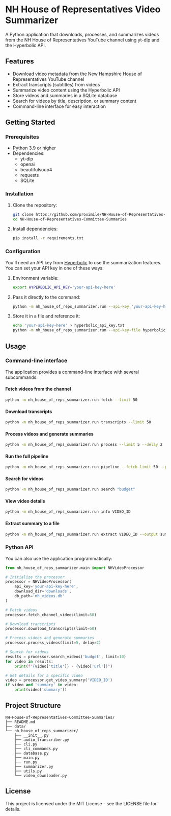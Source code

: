 # NH House of Representatives Video Summarizer

A Python application that downloads, processes, and summarizes videos from the NH House of Representatives YouTube channel using yt-dlp and the Hyperbolic API.

## Features

- Download video metadata from the New Hampshire House of Representatives YouTube channel
- Extract transcripts (subtitles) from videos
- Summarize video content using the Hyperbolic API
- Store videos and summaries in a SQLite database
- Search for videos by title, description, or summary content
- Command-line interface for easy interaction

## Getting Started

### Prerequisites

- Python 3.9 or higher
- Dependencies:
  - yt-dlp
  - openai
  - beautifulsoup4
  - requests
  - SQLite

### Installation

1. Clone the repository:
   ```bash
   git clone https://github.com/proximile/NH-House-of-Representatives-Committee-Summaries
   cd NH-House-of-Representatives-Committee-Summaries
   ```

2. Install dependencies:
   ```bash
   pip install -r requirements.txt
   ```

### Configuration

You'll need an API key from [Hyperbolic](https://hyperbolic.xyz) to use the summarization features. You can set your API key in one of these ways:

1. Environment variable:
   ```bash
   export HYPERBOLIC_API_KEY='your-api-key-here'
   ```

2. Pass it directly to the command:
   ```bash
   python -m nh_house_of_reps_summarizer.run --api-key 'your-api-key-here' process
   ```

3. Store it in a file and reference it:
   ```bash
   echo 'your-api-key-here' > hyperbolic_api_key.txt
   python -m nh_house_of_reps_summarizer.run --api-key-file hyperbolic_api_key.txt process
   ```

## Usage

### Command-line interface

The application provides a command-line interface with several subcommands:

#### Fetch videos from the channel
```bash
python -m nh_house_of_reps_summarizer.run fetch --limit 50
```

#### Download transcripts
```bash
python -m nh_house_of_reps_summarizer.run transcripts --limit 50
```

#### Process videos and generate summaries
```bash
python -m nh_house_of_reps_summarizer.run process --limit 5 --delay 2
```

#### Run the full pipeline
```bash
python -m nh_house_of_reps_summarizer.run pipeline --fetch-limit 50 --process-limit 10 --delay 2
```

#### Search for videos
```bash
python -m nh_house_of_reps_summarizer.run search "budget"
```

#### View video details
```bash
python -m nh_house_of_reps_summarizer.run info VIDEO_ID
```

#### Extract summary to a file
```bash
python -m nh_house_of_reps_summarizer.run extract VIDEO_ID --output summary.txt
```

### Python API

You can also use the application programmatically:

```python
from nh_house_of_reps_summarizer.main import NHVideoProcessor

# Initialize the processor
processor = NHVideoProcessor(
    api_key='your-api-key-here',
    download_dir='downloads',
    db_path='nh_videos.db'
)

# Fetch videos
processor.fetch_channel_videos(limit=50)

# Download transcripts
processor.download_transcripts(limit=50)

# Process videos and generate summaries
processor.process_videos(limit=5, delay=2)

# Search for videos
results = processor.search_videos('budget', limit=10)
for video in results:
    print(f"{video['title']} - {video['url']}")

# Get details for a specific video
video = processor.get_video_summary('VIDEO_ID')
if video and 'summary' in video:
    print(video['summary'])
```

## Project Structure

```
NH-House-of-Representatives-Committee-Summaries/
├── README.md
├── data/
└── nh_house_of_reps_summarizer/
    ├── __init__.py
    ├── audio_transcriber.py
    ├── cli.py
    ├── cli_commands.py
    ├── database.py
    ├── main.py
    ├── run.py
    ├── summarizer.py
    ├── utils.py
    └── video_downloader.py
```

## License

This project is licensed under the MIT License - see the LICENSE file for details.